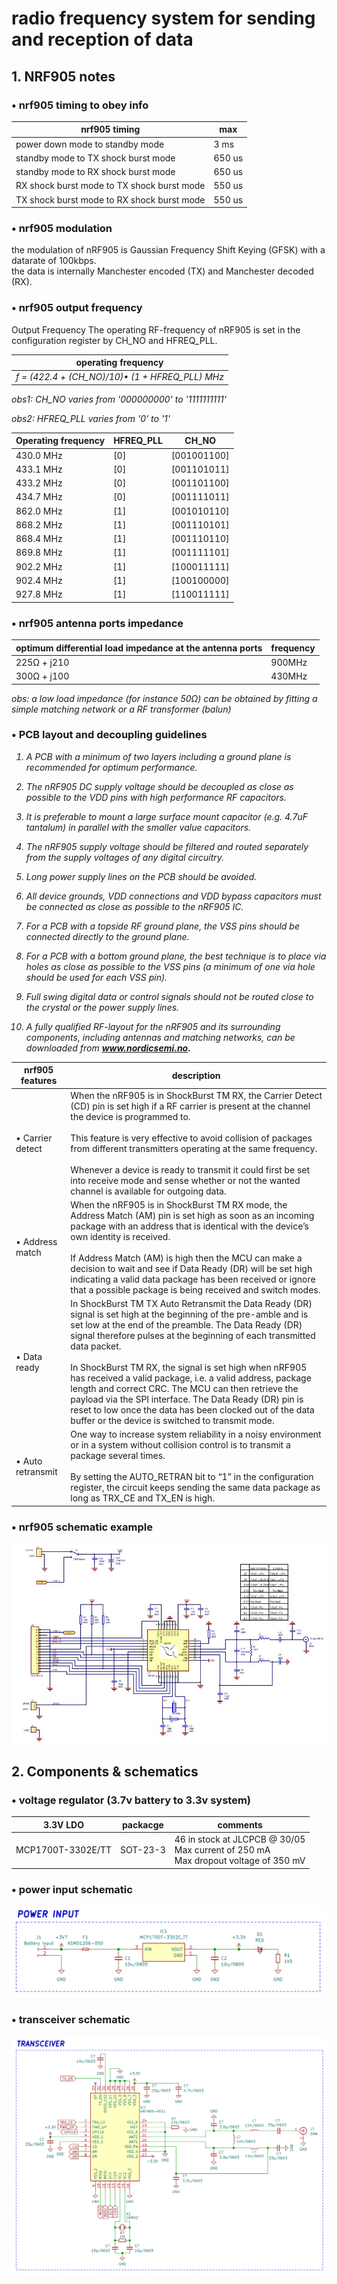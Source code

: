 # radio frequency system for sending and reception of data

## 1. NRF905 notes

### &bull; nrf905 timing to obey info

| nrf905 timing    |   max    |    
| ----------- |   ----------- |
| power down mode to standby mode |   3 ms    |
| standby mode to TX shock burst mode |   650 us    |
| standby mode to RX shock burst mode |   650 us    |
| RX shock burst mode to TX shock burst mode |   550 us    |
| TX shock burst mode to RX shock burst mode |   550 us    |

### &bull; nrf905 modulation
the modulation of nRF905 is Gaussian Frequency Shift Keying (GFSK) with a datarate of 100kbps.
</br> the data is internally Manchester encoded (TX) and Manchester decoded (RX).

### &bull; nrf905 output frequency

Output Frequency
The operating RF-frequency of nRF905 is set in the configuration register by CH_NO and HFREQ_PLL.

| operating frequency|
| ----------- | 
| <i> f = (422.4 + (CH_NO)/10)&bull; (1 + HFREQ_PLL) MHz </i>| 

<i> obs1: CH_NO varies from '000000000' to '1111111111' </i>

<i> obs2: HFREQ_PLL varies from '0' to '1' </i>

| Operating frequency    |   HFREQ_PLL    |    CH_NO   | 
| ----------- |   ----------- | ----------- |
| 430.0 MHz |  [0]   | [001001100]  |
| 433.1 MHz |  [0]   | [001101011]  |
| 433.2 MHz |  [0]   | [001101100]  |
| 434.7 MHz |  [0]   | [001111011]  |
| 862.0 MHz |  [1]   | [001010110]  |
| 868.2 MHz |  [1]   | [001110101]  |
| 868.4 MHz |  [1]   | [001110110]  |
| 869.8 MHz |  [1]   | [001111101]  |
| 902.2 MHz |  [1]   | [100011111]  |
| 902.4 MHz |  [1]   | [100100000]  |
| 927.8 MHz |  [1]   | [110011111]  |

### &bull; nrf905 antenna ports impedance

| optimum differential load impedance at the antenna ports|   frequency    | 
| ----------- | ----------- |
| 225&Omega; + j210 |  900MHz    | 
| 300&Omega; + j100 |  430MHz   | 

<i> obs: a low load impedance (for instance 50&Omega;) can be obtained by fitting a simple matching network or a RF transformer (balun) </i>

### &bull; PCB layout and decoupling guidelines

<i> 

1. A PCB with a minimum of two layers including a ground plane is recommended for optimum performance.

2. The nRF905 DC supply voltage should be decoupled as close as possible to the VDD pins with high performance RF capacitors.

3. It is preferable to mount a large surface mount capacitor (e.g. 4.7uF tantalum) in parallel with the smaller value capacitors.

4. The nRF905 supply voltage should be filtered and routed separately from the supply voltages of any digital circuitry.

5. Long power supply lines on the PCB should be avoided.

6. All device grounds, VDD connections and VDD bypass capacitors must be connected as close as possible to the nRF905 IC.

7. For a PCB with a topside RF ground plane, the VSS pins should be connected directly to the ground plane.

8. For a PCB with a bottom ground plane, the best technique is to place via holes as close as possible to the VSS pins (a minimum of one via hole should be used for each VSS pin).

9. Full swing digital data or control signals should not be routed close to the crystal or the power supply lines.

10. A fully qualified RF-layout for the nRF905 and its surrounding components, including antennas and matching networks, can be downloaded from <b> www.nordicsemi.no. </b>

</i>

| nrf905 features    |   description    |    
| ----------- |   ----------- |
| &bull; Carrier detect |   When the nRF905 is in ShockBurst TM RX, the Carrier Detect (CD) pin is set high if a RF carrier is present at the channel the device is programmed to. </br > </br > This feature is very effective to avoid collision of packages from different transmitters operating at the same frequency. </br > </br > Whenever a device is ready to transmit it could first be set into receive mode and sense whether or not the wanted channel is available for outgoing data.    |
| &bull; Address match |   When the nRF905 is in ShockBurst TM RX mode, the Address Match (AM) pin is set high as soon as an incoming package with an address that is identical with the device’s own identity is received. </br > </br > If Address Match (AM) is high then the MCU can make a decision to wait and see if Data Ready (DR) will be set high indicating a valid data package has been received or ignore that a possible package is being received and switch modes.|
|  &bull; Data ready |   In ShockBurst TM TX Auto Retransmit the Data Ready (DR) signal is set high at the beginning of the pre-amble and is set low at the end of the preamble. The Data Ready (DR) signal therefore pulses at the beginning of each transmitted data packet.  </br > </br > In ShockBurst TM RX, the signal is set high when nRF905 has received a valid package, i.e. a valid address, package length and correct CRC. The MCU can then retrieve the payload via the SPI interface. The Data Ready (DR) pin is reset to low once the data has been clocked out of the data buffer or the device is switched to transmit mode.|
|  &bull; Auto retransmit |   One way to increase system reliability in a noisy environment or in a system without collision control is to transmit a package several times. </br > </br > By setting the AUTO_RETRAN bit to “1” in the configuration register, the circuit keeps sending the same data package as long as TRX_CE and TX_EN is high.|

### &bull; nrf905 schematic example

![Alt text](images/nrf905schematic.png?raw=true "Title")

## 2. Components & schematics

### &bull; voltage regulator (3.7v battery to 3.3v system)

| 3.3V LDO    |   packacge    |    comments |
| ----------- |   ----------- |  ----------- |
| MCP1700T-3302E/TT |  SOT-23-3   |46 in stock at JLCPCB @ 30/05 <br /> Max current of 250 mA <br /> Max dropout voltage of 350 mV |

### &bull; power input schematic

![Alt text](images/power-input-schematic.png?raw=true "Title")

### &bull; transceiver schematic

![Alt text](images/transceiver-schematic.png?raw=true "Title")